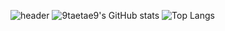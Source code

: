 ![header](https://capsule-render.vercel.app/api?type=rounded&color=gradient&color0=ff2079&color1=21d4fd&text=Welcome%20to%20TaeHyoun's%20GitHub%20👋&animation=twinkling&fontSize=40&fontAlignY=50&fontAlign=50&height=180)
![9taetae9's GitHub stats](https://github-readme-stats.vercel.app/api?username=9taetae9&count_private=true&show_icons=true&theme=neon)
![Top Langs](https://github-readme-stats.vercel.app/api/top-langs/?username=9taetae9&langs_count=5)


